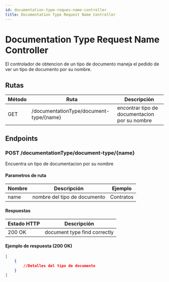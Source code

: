 ```yaml
---
id: documentation-type-reques-name-controller
title: Documentation Type Request Name Controller
---
```


# Documentation Type Request Name Controller

El controlador de obtencion de un tipo de documento maneja el pedido de ver un tipo de documento por su nombre.

## Rutas

| Método | Ruta                | Descripción                |
| ------ | ------------------- | -------------------------- |
| GET   | /documentationType/document-type/{name}      | encontrar tipo de documentacion por su nombre     |

## Endpoints

### POST /documentationType/document-type/{name}

Encuentra un tipo de documentacion por su nombre


#### Parametros de ruta

| Nombre | Descripción             | Ejemplo                       |
| ------ | ----------------------- | ----------------------------- |
| name     | nombre del tipo de documento          | Contratos     |

#### Respuestas

| Estado HTTP                  | Descripción                        |
| ---------------------------- | ---------------------------------- |
| 200 OK                       | 	document type find correctly |

#### Ejemplo de respuesta (200 OK)

```json
[
	{
		//Detalles del tipo de documento
	}
]

